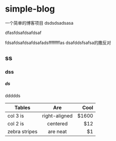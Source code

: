 # simple-blog
一个简单的博客项目
dsdsdsadsasa

dfasfdsafdsafdsaf

fdsafdsafdsafdsafadsffffffffas
dsafddsfsafsa的撒反对
## ss
### dss
##### ds
ddddds


| Tables        | Are           | Cool  |
| ------------- |:-------------:| -----:|
| col 3 is      | right-aligned | $1600 |
| col 2 is      | centered      |   $12 |
| zebra stripes | are neat      |    $1 |